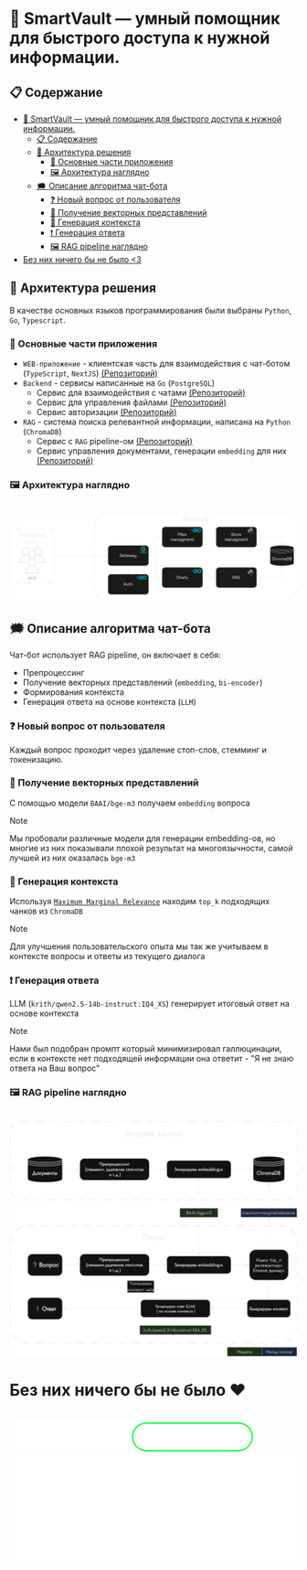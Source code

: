# :space_invader: SmartVault — умный помощник для быстрого доступа к нужной информации.

## :clipboard: Содержание

- [:space_invader: SmartVault — умный помощник для быстрого доступа к нужной информации.](#space_invader-smartvault--умный-помощник-для-быстрого-доступа-к-нужной-информации)
  - [:clipboard: Содержание](#clipboard-содержание)
  - [:bricks: Архитектура решения](#bricks-архитектура-решения)
    - [:nut_and_bolt: Основные части приложения](#nut_and_bolt-основные-части-приложения)
    - [:framed_picture: Архитектура наглядно](#framed_picture-архитектура-наглядно)
  - [:right_anger_bubble: Описание алгоритма чат-бота](#right_anger_bubble-описание-алгоритма-чат-бота)
    - [:question: Новый вопрос от пользователя](#question-новый-вопрос-от-пользователя)
    - [:1234: Получение векторных представлений](#1234-получение-векторных-представлений)
    - [:hammer: Генерация контекста](#hammer-генерация-контекста)
    - [:exclamation: Генерация ответа](#exclamation-генерация-ответа)
    - [:framed_picture: RAG pipeline наглядно](#framed_picture-rag-pipeline-наглядно)
- [Без них ничего бы не было \<3](#без-них-ничего-бы-не-было-3)

## :bricks: Архитектура решения

В качестве основных языков программирования были выбраны `Python`, `Go`, `Typescript`.

### :nut_and_bolt: Основные части приложения

- `WEB-приложение` - клиентская часть для взаимодействия с чат-ботом (`TypeScript`, `NextJS`) [(Репозиторий)](https://github.com/mzhn-mzhnr/frontend)
- `Backend` - сервисы написанные на `Go` (`PostgreSQL`)
  - Сервис для взаимодействия с чатами [(Репозиторий)](https://github.com/mzhn-mzhnr/chats)
  - Сервис для управления файлами [(Репозиторий)](https://github.com/mzhn-mzhnr/fs)
  - Сервис авторизации [(Репозиторий)](https://github.com/mzhn-mzhnr/auth)
- `RAG` - система поиска релевантной информации, написана на `Python` (`ChromaDB`)
  - Сервис с `RAG` pipeline-ом [(Репозиторий)](https://github.com/mzhn-mzhnr/ai)
  - Сервис управления документами, генерации `embedding` для них [(Репозиторий)](https://github.com/mzhn-mzhnr/vector_store_manager)

### :framed_picture: Архитектура наглядно

<br/>
<img src="../images/arch.png">

## :right_anger_bubble: Описание алгоритма чат-бота

Чат-бот использует RAG pipeline, он включает в себя:

- Препроцессинг
- Получение векторных представлений (`embedding`, `bi-encoder`)
- Формирования контекста
- Генерация ответа на основе контекста (`LLM`)

### :question: Новый вопрос от пользователя

Каждый вопрос проходит через удаление стоп-слов, стемминг и токенизацию.

### :1234: Получение векторных представлений

С помощью модели `BAAI/bge-m3` получаем `embedding` вопроса

> [!Note]
> Мы пробовали различные модели для генерации embedding-ов, но многие из них показывали плохой результат на многоязычности, самой лучшей из них оказалась `bge-m3`

### :hammer: Генерация контекста

Используя [`Maximum Marginal Relevance`](https://retrieval-tutorials.vercel.app/retrieval-methods/maximum-marginal-relevance) находим `top_k` подходящих чанков из `ChromaDB`

> [!Note]
> Для улучшения пользовательского опыта мы так же учитываем в контексте вопросы и ответы из текущего диалога

### :exclamation: Генерация ответа

LLM (`krith/qwen2.5-14b-instruct:IQ4_XS`) генерирует итоговый ответ на основе контекста

> [!Note]
> Нами был подобран промпт который минимизировал галлюцинации, если в контексте нет подходящей информации она ответит - "Я не знаю ответа на Ваш вопрос"

### :framed_picture: RAG pipeline наглядно

<br/>
<img src="../images/rag.png">

# Без них ничего бы не было ❤️

<br/>
<img src="../images/logo.svg">

<br/>

<img src="../images/logo.png">
